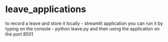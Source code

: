 # leave_applications
to record a leave and store it locally - streamlit application
you can run it by typing on the console - python leave.py and then using the application on the port 8501
